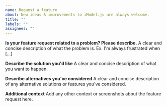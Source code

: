 ```yaml
---
name: Request a feature
about: New ideas & improvements to iModel.js are always welcome.
title: ""
labels: ""
assignees: ""
---
```


<!--
Thanks for helping make iModel.js better!

When suggesting an idea, give examples of the intended use case. Features that benefit the wider community are more likely to be prioritized.

The best way to get your ideas into iModel.js is to help us! We love contributions and are always happy to be provide feedback and advice. Check out the contributor guide to get started:

https://github.com/imodeljs/imodeljs/blob/master/CONTRIBUTING.md
-->

**Is your feature request related to a problem? Please describe.**
A clear and concise description of what the problem is. Ex. I'm always frustrated when [...]

**Describe the solution you'd like**
A clear and concise description of what you want to happen.

**Describe alternatives you've considered**
A clear and concise description of any alternative solutions or features you've considered.

**Additional context**
Add any other context or screenshots about the feature request here.
